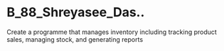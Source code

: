 # B_88_Shreyasee_Das..
Create a programme that manages inventory including tracking product sales, managing stock, and generating reports
